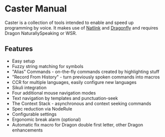 # Caster Manual

Caster is a collection of tools intended to enable and speed up programming by voice. It makes use of [Natlink](http://qh.antenna.nl/unimacro/installation/installation.html) and [Dragonfly](https://code.google.com/p/dragonfly/) and requires Dragon NaturallySpeaking or WSR.

## Features

* Easy setup
* Fuzzy string matching for symbols
* "Alias" Commands - on-the-fly commands created by highlighting stuff
* "Record From History" - turn previously spoken commands into macros
* CCR for multiple languages, easily configure new languages
* Sikuli integration
* Four additional mouse navigation modes
* Text navigation by templates and punctuation-seek
* The Context Stack - asynchronous and context seeking commands
* Spec reduction via NodeRule
* Configurable settings
* Ergonomic break alarm (optional)
* Automatic fix macro for Dragon double first letter, other Dragon enhancements